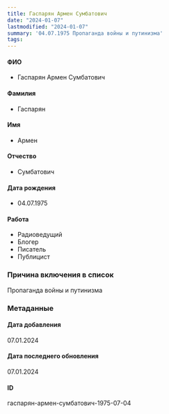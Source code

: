 ```yaml
---
title: Гаспарян Армен Сумбатович
date: "2024-01-07"
lastmodified: "2024-01-07"
summary: '04.07.1975 Пропаганда войны и путинизма'
tags: 
---
```

<!--# pp2-->
<!--## Фигурант-->
<!--### Личные данные-->
#### ФИО
- Гаспарян Армен Сумбатович
#### Фамилия
- Гаспарян
#### Имя
- Армен
#### Отчество
- Сумбатович
#### Дата рождения
- 04.07.1975
#### Работа
- Радиоведущий
- Блогер
- Писатель
- Публицист
### Причина включения в список
Пропаганда войны и путинизма
### Метаданные
#### Дата добавления
07.01.2024
#### Дата последнего обновления
07.01.2024
#### ID
гаспарян-армен-сумбатович-1975-07-04
<!--## END;-->
